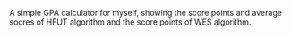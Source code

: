 A simple GPA calculator for myself, showing the score points and average socres of HFUT algorithm and the score points of WES algorithm.
